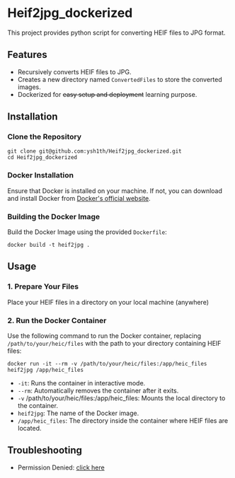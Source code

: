 # Heif2jpg_dockerized

This project provides python script for converting HEIF files to JPG format.

## Features
* Recursively converts HEIF files to JPG.
* Creates a new directory named `ConvertedFiles` to store the converted images.
* Dockerized for ~~easy setup and deployment~~ learning purpose.

## Installation
### Clone the Repository
```
git clone git@github.com:ysh1th/Heif2jpg_dockerized.git
cd Heif2jpg_dockerized
```

### Docker Installation
Ensure that Docker is installed on your machine. If not, you can download and install Docker from [Docker's official website](https://docs.docker.com/get-docker/).

### Building the Docker Image
Build the Docker Image using the provided `Dockerfile`:
```
docker build -t heif2jpg .
```

## Usage
### 1. Prepare Your Files
Place your HEIF files in a directory on your local machine (anywhere)

### 2. Run the Docker Container
Use the following command to run the Docker container, replacing `/path/to/your/heic/files` with the path to your directory containing HEIF files:
```
docker run -it --rm -v /path/to/your/heic/files:/app/heic_files heif2jpg /app/heic_files
```
* `-it`: Runs the container in interactive mode.
* `--rm`: Automatically removes the container after it exits.
* `-v` /path/to/your/heic/files:/app/heic_files: Mounts the local directory to the container.
* `heif2jpg`: The name of the Docker image.
* `/app/heic_files`: The directory inside the container where HEIF files are located.

## Troubleshooting
* Permission Denied: [click here](https://phoenixnap.com/kb/docker-permission-denied)